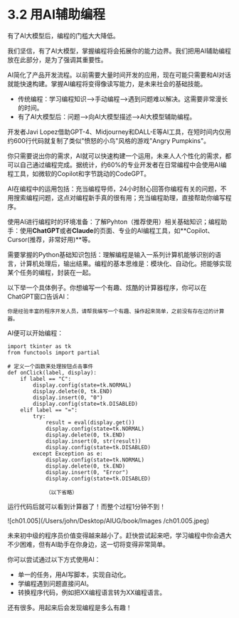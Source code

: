 # 3.2 用AI辅助编程

有了AI大模型后，编程的门槛大大降低。

我们坚信，有了AI大模型，掌握编程将会拓展你的能力边界。我们把用AI辅助编程放在此部分，是为了强调其重要性。

AI简化了产品开发流程。以前需要大量时间开发的应用，现在可能只需要和AI对话就能快速构建。掌握AI编程将变得像读写能力，是未来社会的基础技能。

- 传统编程：学习编程知识—>手动编程—>遇到问题难以解决。这需要非常漫长的时间。
- 有了AI大模型后：问题—>向AI大模型描述—>AI大模型辅助编程。

开发者Javi Lopez借助GPT-4、Midjourney和DALL-E等AI工具，在短时间内仅用约600行代码就复制了类似"愤怒的小鸟"风格的游戏"Angry Pumpkins"。

你只需要说出你的需求，AI就可以快速构建一个运用，未来人人个性化的需求，都可以自己通过编程完成。据统计，约60%的专业开发者在日常编程中会使用AI编程工具，如微软的Copilot和字节跳动的CodeGPT。

AI在编程中的运用包括：充当编程导师，24小时耐心回答你编程有关的问题，不用搜索编程问题，这点对编程新手真的很有用；充当编程助理，直接帮助你编写程序。

使用AI进行编程时的环境准备：了解Pyhton（推荐使用）相关基础知识；编程助手：使用**ChatGPT**或者**Claude**的页面、专业的AI编程工具，如**Copilot、Cursor(推荐，非常好用)**等。

需要掌握的Python基础知识包括：理解编程是输入一系列计算机能够识别的语言，计算机处理后，输出结果。编程的基本思维是：模块化、自动化。把能够实现某个任务的编程，封装在一起。

以下举一个具体例子。你想编写一个有趣、炫酷的计算器程序，你可以在ChatGPT窗口告诉AI：

```
你是经验丰富的程序开发人员，请帮我编写一个有趣、操作起来简单，之前没有存在过的计算器。
```

AI便可以开始编程：

```
import tkinter as tk
from functools import partial

# 定义一个函数来处理按钮点击事件
def onClick(label, display):
    if label == "C":
        display.config(state=tk.NORMAL)
        display.delete(0, tk.END)
        display.insert(0, "0")
        display.config(state=tk.DISABLED)
    elif label == "=":
        try:
            result = eval(display.get())
            display.config(state=tk.NORMAL)
            display.delete(0, tk.END)
            display.insert(0, str(result))
            display.config(state=tk.DISABLED)
        except Exception as e:
            display.config(state=tk.NORMAL)
            display.delete(0, tk.END)
            display.insert(0, "Error")
            display.config(state=tk.DISABLED)
            
            （以下省略）
```

运行代码后就可以看到计算器了！而整个过程1分钟不到！

![ch01.005](/Users/john/Desktop/AIUG/book/Images /ch01.005.jpeg)

未来初中级的程序员价值变得越来越小了。赶快尝试起来吧，学习编程中你会遇大不少困难，但有AI助手在你身边，这一切将变得非常简单。

你可以尝试通过以下方式使用AI：

- 单一的任务，用AI写脚本，实现自动化。
- 学编程遇到问题直接问AI。
- 转换程序代码，例如把XX编程语言转为XX编程语言。

还有很多。用起来后会发现编程是多么有趣！